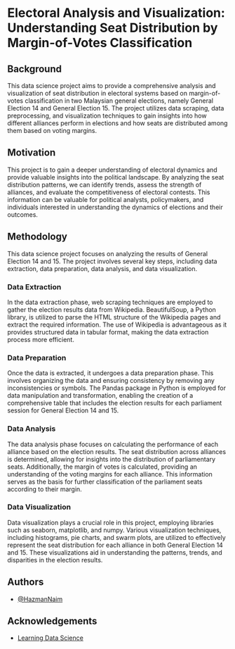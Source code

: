 
# Electoral Analysis and Visualization: Understanding Seat Distribution by Margin-of-Votes Classification
## Background
This data science project aims to provide a comprehensive analysis and visualization of seat distribution in electoral systems based on margin-of-votes classification in two Malaysian general elections, namely General Election 14 and General Election 15. The project utilizes data scraping, data preprocessing, and visualization techniques to gain insights into how different alliances perform in elections and how seats are distributed among them based on voting margins.
## Motivation

This project is to gain a deeper understanding of electoral dynamics and provide valuable insights into the political landscape. By analyzing the seat distribution patterns, we can identify trends, assess the strength of alliances, and evaluate the competitiveness of electoral contests. This information can be valuable for political analysts, policymakers, and individuals interested in understanding the dynamics of elections and their outcomes.


## Methodology
This data science project focuses on analyzing the results of General Election 14 and 15. The project involves several key steps, including data extraction, data preparation, data analysis, and data visualization.
### Data Extraction
In the data extraction phase, web scraping techniques are employed to gather the election results data from Wikipedia. BeautifulSoup, a Python library, is utilized to parse the HTML structure of the Wikipedia pages and extract the required information. The use of Wikipedia is advantageous as it provides structured data in tabular format, making the data extraction process more efficient.
### Data Preparation
Once the data is extracted, it undergoes a data preparation phase. This involves organizing the data and ensuring consistency by removing any inconsistencies or symbols. The Pandas package in Python is employed for data manipulation and transformation, enabling the creation of a comprehensive table that includes the election results for each parliament session for General Election 14 and 15.
### Data Analysis
The data analysis phase focuses on calculating the performance of each alliance based on the election results. The seat distribution across alliances is determined, allowing for insights into the distribution of parliamentary seats. Additionally, the margin of votes is calculated, providing an understanding of the voting margins for each alliance. This information serves as the basis for further classification of the parliament seats according to their margin.
### Data Visualization
Data visualization plays a crucial role in this project, employing libraries such as seaborn, matplotlib, and numpy. Various visualization techniques, including histograms, pie charts, and swarm plots, are utilized to effectively represent the seat distribution for each alliance in both General Election 14 and 15. These visualizations aid in understanding the patterns, trends, and disparities in the election results.
## Authors

- [@HazmanNaim ](https://www.github.com/HazmanNaim)

## Acknowledgements

 - [Learning Data Science](https://www.ibm.com/training/badge/data-science-professional-certificate)

